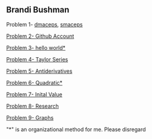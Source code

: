 ## Brandi Bushman 

Problem 1- [dmaceps](https://github.com/brandibushman/Math-4610-USU-Keobbe/blob/master/Software%20Manual%20Folder/Dmaceps%20Code.md), [smaceps](https://github.com/brandibushman/Math-4610-USU-Keobbe/blob/master/Software%20Manual%20Folder/smaceps.md)

[Problem 2- Github Account](https://github.com/brandibushman/Math-4610-USU-Keobbe)

[Problem 3- hello world*](https://github.com/brandibushman/Math-4610-USU-Keobbe/blob/master/Software%20Manual%20Folder/Hello%20World.md)

[Problem 4- Taylor Series](https://github.com/brandibushman/Math-4610-USU-Keobbe/blob/master/Practice/taylor.pdf)

[Problem 5- Antiderivatives](https://github.com/brandibushman/Math-4610-USU-Keobbe/blob/master/Practice/differentiate.pdf)

[Problem 6- Quadratic*](https://github.com/brandibushman/Math-4610-USU-Keobbe/blob/master/Software%20Manual%20Folder/Quadratic%20Routine.md)

[Problem 7- Inital Value](https://github.com/brandibushman/Math-4610-USU-Keobbe/blob/master/Practice/ivp.pdf)

[Problem 8- Research](https://github.com/brandibushman/Math-4610-USU-Keobbe/blob/master/Practice/Computational.pdf)

[Problem 9- Graphs](https://github.com/brandibushman/Math-4610-USU-Keobbe/blob/master/Practice/graphs.pdf)






"*" is an organizational method for me. Please disregard

